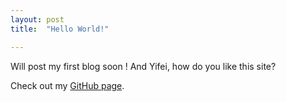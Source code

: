 ```yaml
---
layout: post
title:  "Hello World!"

---
```


Will post my first blog soon !
And Yifei, how do you like this site?


Check out my [GitHub page][github].

[github]: https://github.com/tyr034


